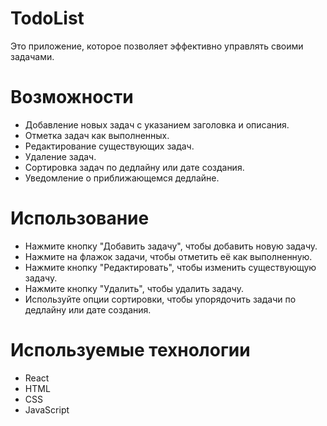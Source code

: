 # TodoList
Это приложение, которое позволяет эффективно управлять своими задачами.

# Возможности
- Добавление новых задач с указанием заголовка и описания.
- Отметка задач как выполненных.
- Редактирование существующих задач.
- Удаление задач.
- Сортировка задач по дедлайну или дате создания.
- Уведомление о приближающемся дедлайне.

# Использование
- Нажмите кнопку "Добавить задачу", чтобы добавить новую задачу.
- Нажмите на флажок задачи, чтобы отметить её как выполненную.
- Нажмите кнопку "Редактировать", чтобы изменить существующую задачу.
- Нажмите кнопку "Удалить", чтобы удалить задачу.
- Используйте опции сортировки, чтобы упорядочить задачи по дедлайну или дате создания.

# Используемые технологии
- React
- HTML
- CSS
- JavaScript